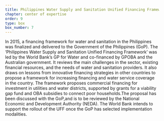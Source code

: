 ```yaml
---
title: Philippines Water Supply and Sanitation Unified Financing Framework
chapter: center of expertise
order: 9
type: box
box_number: 7
---
```


In 2015, a financing framework for water and sanitation in the Philippines was finalized and delivered to the Government of the Philippines (GoP). The ‘Philippines Water Supply and Sanitation Unified Financing Framework’ was led by the World Bank’s GP for Water and co-financed by GPOBA and the Australian government. It reviews the main challenges in the sector, existing financial resources, and the needs of water and sanitation providers. It also draws on lessons from innovative financing strategies in other countries to propose a framework for increasing financing and water service coverage in the country. The framework proposes commercial financing for investment in utilities and water districts, supported by grants for a viability gap fund and OBA subsidies to connect poor households.The proposal has been discussed with the GoP,and is to be reviewed by the National Economic and Development Authority (NEDA). The World Bank intends to support the rollout of the UFF once the GoP has selected implementation modalities.
